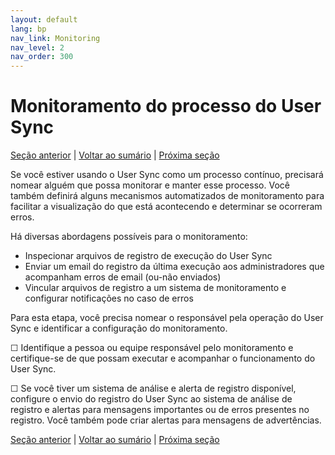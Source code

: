 ```yaml
---
layout: default
lang: bp
nav_link: Monitoring
nav_level: 2
nav_order: 300
---
```


# Monitoramento do processo do User Sync

[Seção anterior](test_run.md) \| [Voltar ao sumário](index.md) \| [Próxima seção](command_line_options.md)

Se você estiver usando o User Sync como um processo contínuo, precisará nomear alguém que possa monitorar e manter esse processo.  Você também definirá alguns mecanismos automatizados de monitoramento para facilitar a visualização do que está acontecendo e determinar se ocorreram erros.

Há diversas abordagens possíveis para o monitoramento:

- Inspecionar arquivos de registro de execução do User Sync
- Enviar um email do registro da última execução aos administradores que acompanham erros de email (ou-não enviados)
- Vincular arquivos de registro a um sistema de monitoramento e configurar notificações no caso de erros

Para esta etapa, você precisa nomear o responsável pela operação do User Sync e identificar a configuração do monitoramento.

&#9744; Identifique a pessoa ou equipe responsável pelo monitoramento e certifique-se de que possam executar e acompanhar o funcionamento do User Sync.

&#9744; Se você tiver um sistema de análise e alerta de registro disponível, configure o envio do registro do User Sync ao sistema de análise de registro e alertas para mensagens importantes ou de erros presentes no registro.  Você também pode criar alertas para mensagens de advertências.

[Seção anterior](test_run.md) \| [Voltar ao sumário](index.md) \| [Próxima seção](command_line_options.md)
